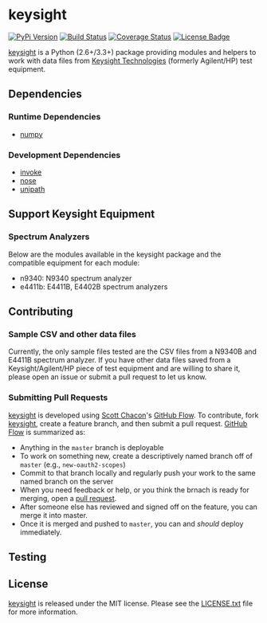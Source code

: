 # keysight

[![PyPi Version][pypi ver image]][pypi ver link]
[![Build Status][travis image]][travis link]
[![Coverage Status][coveralls image]][coveralls link]
[![License Badge][license image]][LICENSE.txt]

[keysight][] is a Python (2.6+/3.3+) package providing modules and helpers to
work with data files from [Keysight Technologies][key] (formerly
Agilent/HP) test equipment.

## Dependencies

### Runtime Dependencies

- [numpy][]

### Development Dependencies

- [invoke][]
- [nose][]
- [unipath][]

## Support Keysight Equipment

### Spectrum Analyzers
Below are the modules available in the keysight package and the
compatible equipment for each module:

- n9340: N9340 spectrum analyzer
- e4411b: E4411B, E4402B spectrum analyzers

## Contributing

### Sample CSV and other data files

Currently, the only sample files tested are the CSV files from a N9340B
and E4411B spectrum analyzer. If you have other data files saved from a
Keysight/Agilent/HP piece of test equipment and are willing to share it,
please open an issue or submit a pull request to let us know.

### Submitting Pull Requests

[keysight][] is developed using [Scott Chacon][]'s [GitHub Flow][]. To
contribute, fork [keysight][], create a feature branch, and then submit
a pull request.  [GitHub Flow][] is summarized as:

- Anything in the `master` branch is deployable
- To work on something new, create a descriptively named branch off of
  `master` (e.g., `new-oauth2-scopes`)
- Commit to that branch locally and regularly push your work to the same
  named branch on the server
- When you need feedback or help, or you think the brnach is ready for
  merging, open a [pull request][].
- After someone else has reviewed and signed off on the feature, you can
  merge it into master.
- Once it is merged and pushed to `master`, you can and *should* deploy
  immediately.

## Testing

## License

[keysight] is released under the MIT license. Please see the
[LICENSE.txt] file for more information.

[key]: http://www.keysight.com/
[keysight]: https://github.com/questrail/keysight
[coveralls image]: http://img.shields.io/coveralls/questrail/keysight/master.svg
[coveralls link]: https://coveralls.io/r/questrail/keysight
[github flow]: http://scottchacon.com/2011/08/31/github-flow.html
[invoke]: http://www.pyinvoke.org
[LICENSE.txt]: https://github.com/questrail/keysight/blob/develop/LICENSE.txt
[license image]: http://img.shields.io/pypi/l/keysight.svg
[nose]: http://nose.readthedocs.io/en/latest/
[numpy]: http://www.numpy.org
[pull request]: https://help.github.com/articles/using-pull-requests
[pypi ver image]: http://img.shields.io/pypi/v/keysight.svg
[pypi ver link]: https://pypi.python.org/pypi/keysight
[python standard library]: https://docs.python.org/2/library/
[scott chacon]: http://scottchacon.com/about.html
[siganalysis]: https://github.com/questrail/siganalysis
[travis image]: http://img.shields.io/travis/questrail/keysight/master.svg
[travis link]: https://travis-ci.org/questrail/keysight
[unipath]: https://github.com/mikeorr/Unipath
